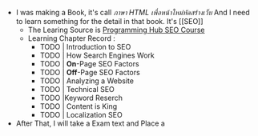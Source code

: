 - I was making a Book, it's call *ภาษา HTML เพื่อหน้าใหม่หัดสร้างเว็บ* And I need to learn something for the detail in that book. It's [[SEO]]
	- The Learing Source is [Programming Hub SEO Course](https://programminghub.io/coursedetail/programming/learn/SEO/70)
	- Learning Chapter Record :
		- TODO | Introduction to SEO
		- TODO | How Search Engines Work
		- TODO | **On**-Page SEO Factors
		- TODO | **Off**-Page SEO Factors
		- TODO | Analyzing a Website
		- TODO | Technical SEO
		- TODO |Keyword Reserch
		- TODO | Content is King
		- TODO | Localization SEO
- After That, I will take a Exam text and Place a